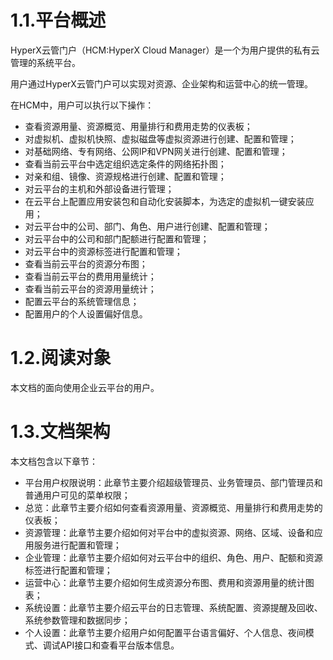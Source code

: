 # 1.1.平台概述

HyperX云管门户（HCM:HyperX Cloud Manager）是一个为用户提供的私有云管理的系统平台。

用户通过HyperX云管门户可以实现对资源、企业架构和运营中心的统一管理。

在HCM中，用户可以执行以下操作：

- 查看资源用量、资源概览、用量排行和费用走势的仪表板；
- 对虚拟机、虚拟机快照、虚拟磁盘等虚拟资源进行创建、配置和管理；
- 对基础网络、专有网络、公网IP和VPN网关进行创建、配置和管理；
- 查看当前云平台中选定组织选定条件的网络拓扑图；
- 对亲和组、镜像、资源规格进行创建、配置和管理；
- 对云平台的主机和外部设备进行管理；
- 在云平台上配置应用安装包和自动化安装脚本，为选定的虚拟机一键安装应用；
- 对云平台中的公司、部门、角色、用户进行创建、配置和管理；
- 对云平台中的公司和部门配额进行配置和管理；
- 对云平台中的资源标签进行配置和管理；
- 查看当前云平台的资源分布图；
- 查看当前云平台的费用用量统计；
- 查看当前云平台的资源用量统计；
- 配置云平台的系统管理信息；
- 配置用户的个人设置偏好信息。

# 1.2.阅读对象

本文档的面向使用企业云平台的用户。

# 1.3.文档架构

本文档包含以下章节：

- 平台用户权限说明：此章节主要介绍超级管理员、业务管理员、部门管理员和普通用户可见的菜单权限；
- 总览：此章节主要介绍如何查看资源用量、资源概览、用量排行和费用走势的仪表板；
- 资源管理：此章节主要介绍如何对平台中的虚拟资源、网络、区域、设备和应用服务进行配置和管理；
- 企业管理：此章节主要介绍如何对云平台中的组织、角色、用户、配额和资源标签进行配置和管理；
- 运营中心：此章节主要介绍如何生成资源分布图、费用和资源用量的统计图表；
- 系统设置：此章节主要介绍云平台的日志管理、系统配置、资源提醒及回收、系统参数管理和数据同步；
- 个人设置：此章节主要介绍用户如何配置平台语言偏好、个人信息、夜间模式、调试API接口和查看平台版本信息。

